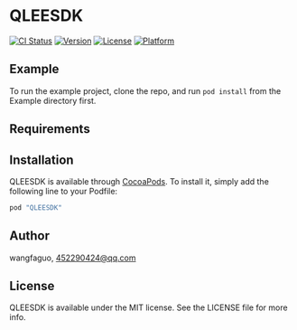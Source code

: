 # QLEESDK

[![CI Status](http://img.shields.io/travis/wangfaguo/QLEESDK.svg?style=flat)](https://travis-ci.org/wangfaguo/QLEESDK)
[![Version](https://img.shields.io/cocoapods/v/QLEESDK.svg?style=flat)](http://cocoapods.org/pods/QLEESDK)
[![License](https://img.shields.io/cocoapods/l/QLEESDK.svg?style=flat)](http://cocoapods.org/pods/QLEESDK)
[![Platform](https://img.shields.io/cocoapods/p/QLEESDK.svg?style=flat)](http://cocoapods.org/pods/QLEESDK)

## Example

To run the example project, clone the repo, and run `pod install` from the Example directory first.

## Requirements

## Installation

QLEESDK is available through [CocoaPods](http://cocoapods.org). To install
it, simply add the following line to your Podfile:

```ruby
pod "QLEESDK"
```

## Author

wangfaguo, 452290424@qq.com

## License

QLEESDK is available under the MIT license. See the LICENSE file for more info.
